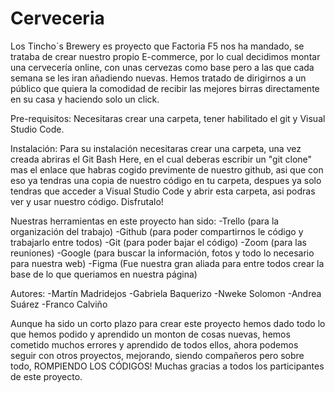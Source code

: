 # Cerveceria
Los Tincho´s Brewery es proyecto que Factoria F5 nos ha mandado, se trataba de crear nuestro propio E-commerce, por lo cual decidimos montar una cervecería online, con unas cervezas como base pero a las que cada semana se les iran añadiendo nuevas. Hemos tratado de dirigirnos a un público que quiera la comodidad de recibir las mejores birras directamente en su casa y haciendo solo un click.


Pre-requisitos:
Necesitaras crear una carpeta, tener habilitado el git y Visual Studio Code.


Instalación:
Para su instalación necesitaras crear una carpeta, una vez creada abriras el Git Bash Here, en el cual deberas escribir un "git clone" mas el enlace que habras cogido previmente de nuestro github, asi que con eso ya tendras una copia de nuestro código en tu carpeta, despues ya solo tendras que acceder a Visual Studio Code y abrir esta carpeta, asi podras ver y usar nuestro código. Disfrutalo!



Nuestras herramientas en este proyecto han sido:
-Trello (para la organización del trabajo)
-Github (para poder compartirnos le código y trabajarlo entre todos)
-Git (para poder bajar el código)
-Zoom (para las reuniones)
-Google (para buscar la información, fotos y todo lo necesario para nuestra web)
-Figma (Fue nuestra gran aliada para entre todos crear la base de lo que queriamos en nuestra página)



Autores:
-Martín Madridejos
-Gabriela Baquerizo
-Nweke Solomon
-Andrea Suárez
-Franco Calviño

Aunque ha sido un corto plazo para crear este proyecto hemos dado todo lo que hemos podido y aprendido un monton de cosas nuevas, hemos cometido muchos errores y aprendido de todos ellos, ahora podemos seguir con otros proyectos, mejorando, siendo compañeros pero sobre todo, ROMPIENDO LOS CÓDIGOS! Muchas gracias a todos los participantes de este proyecto.